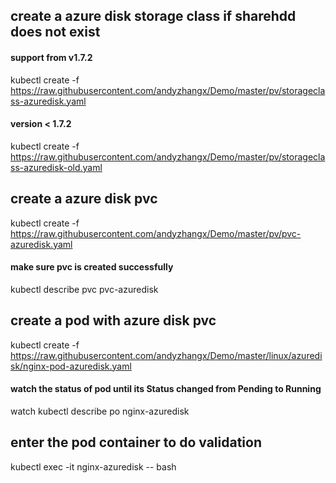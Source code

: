 ## create a azure disk storage class if sharehdd does not exist
#### support from v1.7.2
kubectl create -f https://raw.githubusercontent.com/andyzhangx/Demo/master/pv/storageclass-azuredisk.yaml
#### version < 1.7.2
kubectl create -f https://raw.githubusercontent.com/andyzhangx/Demo/master/pv/storageclass-azuredisk-old.yaml

## create a azure disk pvc
kubectl create -f https://raw.githubusercontent.com/andyzhangx/Demo/master/pv/pvc-azuredisk.yaml
#### make sure pvc is created successfully
kubectl describe pvc pvc-azuredisk

## create a pod with azure disk pvc
kubectl create -f https://raw.githubusercontent.com/andyzhangx/Demo/master/linux/azuredisk/nginx-pod-azuredisk.yaml
#### watch the status of pod until its Status changed from Pending to Running
watch kubectl describe po nginx-azuredisk

## enter the pod container to do validation
kubectl exec -it nginx-azuredisk -- bash

```
```



